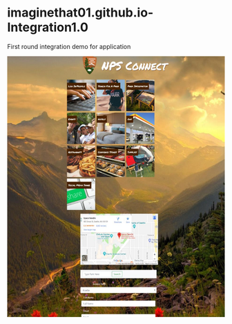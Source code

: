 # imaginethat01.github.io-Integration1.0
First round integration demo for application 

<img src="layoutprev2.jpg">

